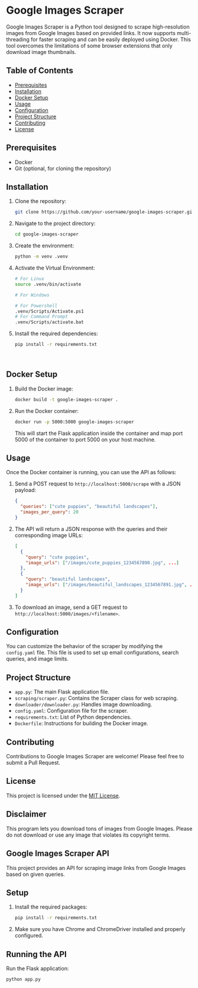 # Google Images Scraper

Google Images Scraper is a Python tool designed to scrape high-resolution images from Google Images based on provided links. It now supports multi-threading for faster scraping and can be easily deployed using Docker. This tool overcomes the limitations of some browser extensions that only download image thumbnails.

## Table of Contents

- [Prerequisites](#prerequisites)
- [Installation](#installation)
- [Docker Setup](#docker-setup)
- [Usage](#usage)
- [Configuration](#configuration)
- [Project Structure](#project-structure)
- [Contributing](#contributing)
- [License](#license)

## Prerequisites

- Docker
- Git (optional, for cloning the repository)

## Installation

1. Clone the repository:

   ```bash
   git clone https://github.com/your-username/google-images-scraper.git
   ```

2. Navigate to the project directory:

   ```bash
   cd google-images-scraper
   ```

3. Create the environment:

   ```bash
   python -m venv .venv
   ```

4. Activate the Virtual Environment:

   ```bash
   # For Linux
   source .venv/bin/activate

   # For Windows

   # For Powershell
   .venv/Scripts/Activate.ps1
   # For Command Prompt
   .venv/Scripts/activate.bat
   ```

5. Install the required dependencies:

   ```bash
   pip install -r requirements.txt
   ```

   <br>

## Docker Setup

1. Build the Docker image:

   ```bash
   docker build -t google-images-scraper .
   ```

2. Run the Docker container:

   ```bash
   docker run -p 5000:5000 google-images-scraper
   ```

   This will start the Flask application inside the container and map port 5000 of the container to port 5000 on your host machine.

## Usage

Once the Docker container is running, you can use the API as follows:

1. Send a POST request to `http://localhost:5000/scrape` with a JSON payload:

   ```json
   {
     "queries": ["cute puppies", "beautiful landscapes"],
     "images_per_query": 20
   }
   ```

2. The API will return a JSON response with the queries and their corresponding image URLs:

   ```json
   [
     {
       "query": "cute puppies",
       "image_urls": ["/images/cute_puppies_1234567890.jpg", ...]
     },
     {
       "query": "beautiful landscapes",
       "image_urls": ["/images/beautiful_landscapes_1234567891.jpg", ...]
     }
   ]
   ```

3. To download an image, send a GET request to `http://localhost:5000/images/<filename>`.

## Configuration

You can customize the behavior of the scraper by modifying the `config.yaml` file. This file is used to set up email configurations, search queries, and image limits.

## Project Structure

- `app.py`: The main Flask application file.
- `scraping/scraper.py`: Contains the Scraper class for web scraping.
- `downloader/downloader.py`: Handles image downloading.
- `config.yaml`: Configuration file for the scraper.
- `requirements.txt`: List of Python dependencies.
- `Dockerfile`: Instructions for building the Docker image.

## Contributing

Contributions to Google Images Scraper are welcome! Please feel free to submit a Pull Request.

## License

This project is licensed under the [MIT License](LICENSE).

## Disclaimer

This program lets you download tons of images from Google Images. Please do not download or use any image that violates its copyright terms.

## Google Images Scraper API

This project provides an API for scraping image links from Google Images based on given queries.

## Setup

1. Install the required packages:

   ```bash
   pip install -r requirements.txt
   ```

2. Make sure you have Chrome and ChromeDriver installed and properly configured.

## Running the API

Run the Flask application:

```
python app.py
```
